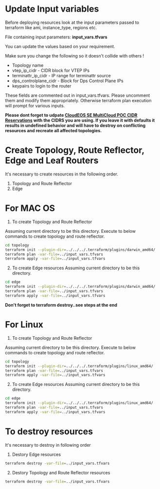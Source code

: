 
# Update Input variables
Before deploying resources look at the input parameters passed to terraform like ami,
instance_type, regions etc.

File containing input parameters: **input_vars.tfvars**

You can update the values based on your requirement. 

Make sure you change the following so it doesn't collide with others !
- Topology name 
- vtep_ip_cidr   - CIDR block for VTEP IPs 
- terminattr_ip_cidr -  IP range for terminattr source
- dps_controlplane_cidr -  Block for Dps Control Plane IPs 
- keypairs to login to the router

These fields are commented out in input_vars.tfvars. Please uncomment them and modify them appropriately. Otherwise terraform plan execution will prompt for various inputs.

**Please dont forget to udpate [CloudEOS SE MultiCloud POC CIDR Reservations](https://docs.google.com/spreadsheets/d/1HkANmxzbowQlqqQHdI2e8qcZ1LqY7QDaTnr-BofdhLg/edit?usp=sharing "CloudEOS SE MultiCloud POC CIDR Reservations") with the CIDRS you are using. If you leave it with defaults it results in undefined behavior and will have to destroy on conflicting resources and recreate all affected topologies.**

# Create Topology, Route Reflector, Edge and Leaf Routers

It's necessary to create resources in the following order.
1. Topology and Route Reflector
2. Edge

# For MAC OS
1. To create Topology and Route Reflector

Assuming current directory to be this directory. Execute to below commands to
create topology and route reflector.

```bash
cd topology
terraform init --plugin-dir=../../../.terraform/plugins/darwin_amd64/
terraform plan -var-file=../input_vars.tfvars
terraform apply -var-file=../input_vars.tfvars
```

2. To create Edge resources
Assuming current directory to be this directory.

```bash
cd edge
terraform init --plugin-dir=../../../.terraform/plugins/darwin_amd64/
terraform plan -var-file=../input_vars.tfvars
terraform apply -var-file=../input_vars.tfvars
```

**Don't forget to terraform destroy..see steps at the end**

# For Linux 
1. To create Topology and Route Reflector

Assuming current directory to be this directory. Execute to below commands to
create topology and route reflector.

```bash
cd topology
terraform init --plugin-dir=../../../.terraform/plugins/linux_amd64/
terraform plan -var-file=../input_vars.tfvars
terraform apply -var-file=../input_vars.tfvars
```

2. To create Edge resources
Assuming current directory to be this directory.

```bash
cd edge
terraform init --plugin-dir=../../../.terraform/plugins/linux_amd64/
terraform plan -var-file=../input_vars.tfvars
terraform apply -var-file=../input_vars.tfvars
```

# To destroy resources

It's necessary to destroy in following order

1. Destory Edge resources

```bash
terraform destroy -var-file=../input_vars.tfvars
```

2. Destory Topology and Route Reflector resources

```bash
terraform destroy -var-file=../input_vars.tfvars
```

